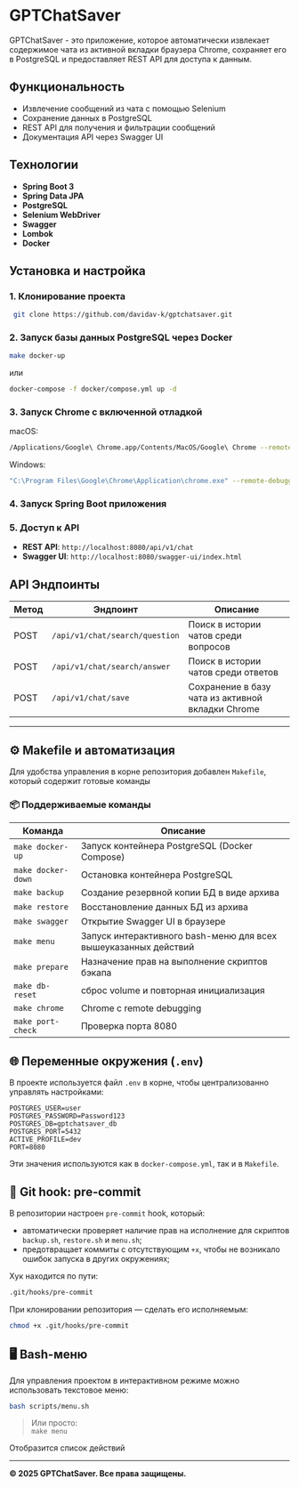 # GPTChatSaver

GPTChatSaver - это приложение, которое автоматически извлекает содержимое чата из активной вкладки браузера Chrome, сохраняет его в PostgreSQL и предоставляет REST API для доступа к данным.

## Функциональность

- Извлечение сообщений из чата с помощью Selenium
- Сохранение данных в PostgreSQL
- REST API для получения и фильтрации сообщений
- Документация API через Swagger UI

## Технологии

- **Spring Boot 3**
- **Spring Data JPA**
- **PostgreSQL**
- **Selenium WebDriver**
- **Swagger**
- **Lombok**
- **Docker**

## Установка и настройка

### 1. Клонирование проекта

```sh
 git clone https://github.com/davidav-k/gptchatsaver.git
```

### 2. Запуск базы данных PostgreSQL через Docker

```sh
make docker-up
```
или 
```sh
docker-compose -f docker/compose.yml up -d
```


### 3. Запуск Chrome с включенной отладкой

macOS:

```sh
/Applications/Google\ Chrome.app/Contents/MacOS/Google\ Chrome --remote-debugging-port=9222
```

Windows:

```sh
"C:\Program Files\Google\Chrome\Application\chrome.exe" --remote-debugging-port=9222
```

### 4. Запуск Spring Boot приложения


### 5. Доступ к API

- **REST API**: `http://localhost:8080/api/v1/chat`
- **Swagger UI**: `http://localhost:8080/swagger-ui/index.html`

## API Эндпоинты

| Метод | Эндпоинт                       | Описание                                          |
| ----- | ------------------------------ | ------------------------------------------------- |
| POST  | `/api/v1/chat/search/question` | Поиск в истории чатов среди вопросов              |
| POST  | `/api/v1/chat/search/answer`   | Поиск в истории чатов среди ответов               |
| POST  | `/api/v1/chat/save`            | Сохранение в базу чата из активной вкладки Chrome |

---

## ⚙️ Makefile и автоматизация

Для удобства управления в корне репозитория добавлен `Makefile`, который содержит готовые команды

### 📦 Поддерживаемые команды

| Команда             | Описание                                                        |
|---------------------|-----------------------------------------------------------------|
| `make docker-up`    | Запуск контейнера PostgreSQL (Docker Compose)                   |
| `make docker-down`  | Остановка контейнера PostgreSQL                                 |
| `make backup`       | Создание резервной копии БД в виде архива                       |
| `make restore`      | Восстановление данных БД из архива                              |
| `make swagger`      | Открытие Swagger UI в браузере                                  |
| `make menu`         | Запуск интерактивного bash-меню для всех вышеуказанных действий |
| `make prepare`      | Назначение прав на выполнение скриптов бэкапа                   |
| `make db-reset`     | сброс volume и повторная инициализация                          |
| `make chrome`       | Chrome с remote debugging                                       |
| `make port-check`   | Проверка порта 8080                                             |

## 🌐 Переменные окружения (`.env`)

В проекте используется файл `.env` в корне, чтобы централизованно управлять настройками:

```dotenv
POSTGRES_USER=user
POSTGRES_PASSWORD=Password123
POSTGRES_DB=gptchatsaver_db
POSTGRES_PORT=5432
ACTIVE_PROFILE=dev
PORT=8080
```

Эти значения используются как в `docker-compose.yml`, так и в `Makefile`.

## 🔐 Git hook: pre-commit

В репозитории настроен `pre-commit` hook, который:

- автоматически проверяет наличие прав на исполнение для скриптов `backup.sh`, `restore.sh` и `menu.sh`;
- предотвращает коммиты с отсутствующим `+x`, чтобы не возникало ошибок запуска в других окружениях;

Хук находится по пути:

```bash
.git/hooks/pre-commit
```

При клонировании репозитория — сделать его исполняемым:

```bash
chmod +x .git/hooks/pre-commit
```

## 🖥 Bash-меню

Для управления проектом в интерактивном режиме можно использовать текстовое меню:

```bash
bash scripts/menu.sh
```

> Или просто:\
> `make menu`

Отобразится список действий

---

**© 2025 GPTChatSaver. Все права защищены.**

